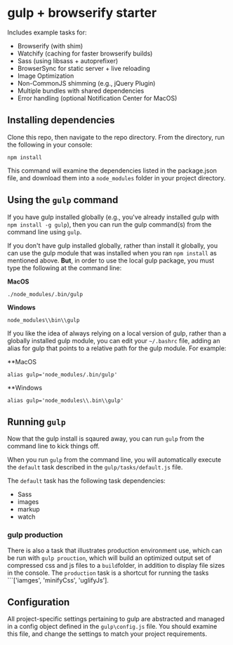 # gulp + browserify starter

Includes example tasks for:

* Browserify (with shim)
* Watchify (caching for faster browserify builds)
* Sass (using libsass + autoprefixer)
* BrowserSync for static server + live reloading
* Image Optimization
* Non-CommonJS shimming (e.g., jQuery Plugin)
* Multiple bundles with shared dependencies
* Error handling (optional Notification Center for MacOS)


## Installing dependencies

Clone this repo, then navigate to the repo directory. From the directory, run the following in your console:

```
npm install
```

This command will examine the dependencies listed in the package.json file, and download them into a ```node_modules``` folder in your project directory.


## Using the ```gulp``` command

If you have gulp installed globally (e.g., you've already installed gulp with ```npm install -g gulp```), then you can run the gulp command(s) from the command line using ```gulp```.

If you don't have gulp installed globally, rather than install it globally, you can use the gulp module that was installed when you ran ```npm install``` as mentioned above. **But**, in order to use the local gulp package, you must type the following at the command line:

**MacOS**
```
./node_modules/.bin/gulp
```
**Windows**
```
node_modules\\bin\\gulp
```

If you like the idea of always relying on a local version of gulp, rather than a globally installed gulp module, you can edit your ```~/.bashrc``` file, adding an alias for gulp that points to a relative path for the gulp module. For example:

**MacOS
```
alias gulp='node_modules/.bin/gulp'
```

**Windows
```
alias gulp='node_modules\\.bin\\gulp'
```

## Running ```gulp```

Now that the gulp install is sqaured away, you can run ```gulp``` from the command line to kick things off.

When you run ```gulp``` from the command line, you will automatically execute the ```default``` task described in the ```gulp/tasks/default.js``` file.

The ```default``` task has the following task dependencies:

* Sass
* images
* markup
* watch


### gulp production
There is also a task that illustrates production environment use, which can be run with ```gulp prouction```, which will build an optimized output set of compressed css and js files to a ```build```folder, in addition to display file sizes in the console. The ```production``` task is a shortcut for running the tasks ```['iamges', 'minifyCss', 'uglifyJs'].

## Configuration

All project-specific settings pertaining to gulp are abstracted and managed in a config object defined in the ```gulp\config.js``` file. You should examine this file, and change the settings to match your project requirements.